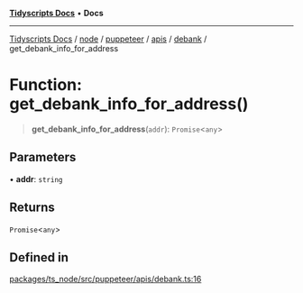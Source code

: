 [**Tidyscripts Docs**](../../../../../../../../../README.md) • **Docs**

***

[Tidyscripts Docs](../../../../../../../../../globals.md) / [node](../../../../../../../README.md) / [puppeteer](../../../../../README.md) / [apis](../../../README.md) / [debank](../README.md) / get\_debank\_info\_for\_address

# Function: get\_debank\_info\_for\_address()

> **get\_debank\_info\_for\_address**(`addr`): `Promise`\<`any`\>

## Parameters

• **addr**: `string`

## Returns

`Promise`\<`any`\>

## Defined in

[packages/ts\_node/src/puppeteer/apis/debank.ts:16](https://github.com/sheunaluko/tidyscripts/blob/master/packages/ts_node/src/puppeteer/apis/debank.ts#L16)
